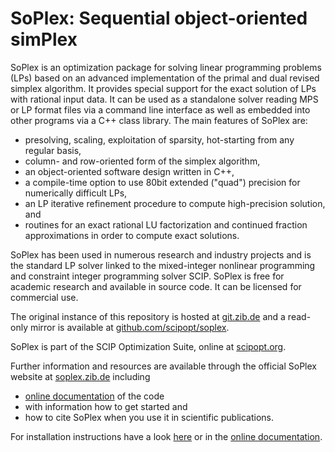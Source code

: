 # SoPlex: Sequential object-oriented simPlex

SoPlex is an optimization package for solving linear programming problems (LPs)
based on an advanced implementation of the primal and dual revised simplex
algorithm. It provides special support for the exact solution of LPs with
rational input data. It can be used as a standalone solver reading MPS or LP
format files via a command line interface as well as embedded into other
programs via a C++ class library. The main features of SoPlex are:

- presolving, scaling, exploitation of sparsity, hot-starting from any regular basis,
- column- and row-oriented form of the simplex algorithm,
- an object-oriented software design written in C++,
- a compile-time option to use 80bit extended ("quad") precision for numerically difficult LPs,
- an LP iterative refinement procedure to compute high-precision solution, and
- routines for an exact rational LU factorization and continued fraction approximations in order to compute exact solutions.

SoPlex has been used in numerous research and industry projects and is the standard LP solver linked to the mixed-integer
nonlinear programming and constraint integer programming solver SCIP. SoPlex is free for academic research and available
in source code. It can be licensed for commercial use.

The original instance of this repository is hosted at
[git.zib.de](https://git.zib.de) and a read-only
mirror is available at
[github.com/scipopt/soplex](https://github.com/scipopt/soplex).

SoPlex is part of the SCIP Optimization Suite, online at [scipopt.org](https://scipopt.org).

Further information and resources are available through the official SoPlex website at
[soplex.zib.de](https://soplex.zib.de) including

- [online documentation](https://soplex.zib.de/doc) of the code
- with information how to get started and
- how to cite SoPlex when you use it in scientific publications.

For installation instructions have a look [here](INSTALL.md) or in the [online
documentation](https://soplex.zib.de/doc/html/INSTALL.php).
